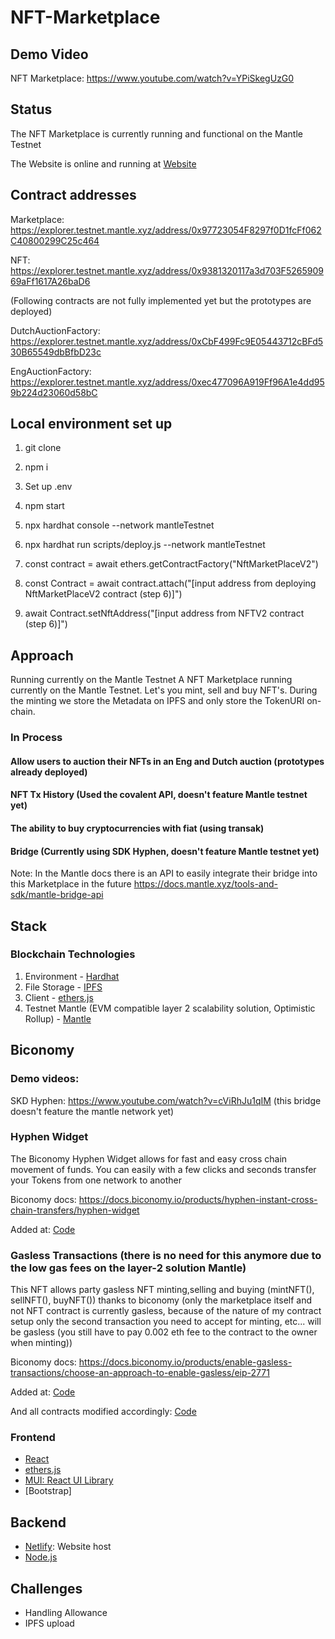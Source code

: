 # NFT-Marketplace

## Demo Video

NFT Marketplace: https://www.youtube.com/watch?v=YPiSkegUzG0

## Status

The NFT Marketplace is currently running and functional on the Mantle Testnet

The Website is online and running at [Website](https://shimmering-rabanadas-b0de69.netlify.app/)

## Contract addresses

Marketplace: https://explorer.testnet.mantle.xyz/address/0x97723054F8297f0D1fcFf062C40800299C25c464

NFT: https://explorer.testnet.mantle.xyz/address/0x9381320117a3d703F526590969aFf1617A26baD6

(Following contracts are not fully implemented yet but the prototypes are deployed)

DutchAuctionFactory: https://explorer.testnet.mantle.xyz/address/0xCbF499Fc9E05443712cBFd530B65549dbBfbD23c

EngAuctionFactory: https://explorer.testnet.mantle.xyz/address/0xec477096A919Ff96A1e4dd959b224d23060d58bC

## Local environment set up

1. git clone

2. npm i

3. Set up .env

4. npm start

5. npx hardhat console --network mantleTestnet

6. npx hardhat run scripts/deploy.js --network mantleTestnet

7. const contract = await ethers.getContractFactory("NftMarketPlaceV2")

8. const Contract = await contract.attach("[input address from deploying NftMarketPlaceV2 contract (step 6)]")

9. await Contract.setNftAddress("[input address from NFTV2 contract (step 6)]")

## Approach

Running currently on the Mantle Testnet
A NFT Marketplace running currently on the Mantle Testnet. Let's you mint, sell and buy NFT's. During the minting we store the Metadata on IPFS and only store the TokenURI on-chain.

### In Process

#### Allow users to auction their NFTs in an Eng and Dutch auction (prototypes already deployed)

#### NFT Tx History (Used the covalent API, doesn't feature Mantle testnet yet)

#### The ability to buy cryptocurrencies with fiat (using transak)

#### Bridge (Currently using SDK Hyphen, doesn't feature Mantle testnet yet)

Note: In the Mantle docs there is an API to easily integrate their bridge into this Marketplace in the future https://docs.mantle.xyz/tools-and-sdk/mantle-bridge-api

## Stack

### Blockchain Technologies

1. Environment - [Hardhat](https://hardhat.org/)
2. File Storage - [IPFS](https://github.com/ipfs/js-ipfs/tree/master/packages/ipfs-http-client#install)
3. Client - [ethers.js](https://docs.ethers.io/v5/)
4. Testnet Mantle (EVM compatible layer 2 scalability solution, Optimistic Rollup) - [Mantle](https://www.mantle.xyz/developers)

## Biconomy

### Demo videos:

SKD Hyphen: https://www.youtube.com/watch?v=cViRhJu1qIM (this bridge doesn't feature the mantle network yet)

### Hyphen Widget

The Biconomy Hyphen Widget allows for fast and easy cross chain movement of funds. You can easily with a few clicks and seconds transfer your
Tokens from one network to another

Biconomy docs: https://docs.biconomy.io/products/hyphen-instant-cross-chain-transfers/hyphen-widget

Added at: [Code]()

### Gasless Transactions (there is no need for this anymore due to the low gas fees on the layer-2 solution Mantle)

This NFT allows party gasless NFT minting,selling and buying (mintNFT(), sellNFT(), buyNFT()) thanks to biconomy (only the marketplace itself and not NFT contract is currently gasless, because of the nature of my contract setup only the second transaction you need to accept for minting, etc... will be gasless (you still have to pay 0.002 eth fee to the contract to the owner when minting))

Biconomy docs: https://docs.biconomy.io/products/enable-gasless-transactions/choose-an-approach-to-enable-gasless/eip-2771

Added at: [Code]()

And all contracts modified accordingly: [Code]()

### Frontend

- [React](https://reactjs.org/)
- [ethers.js](https://docs.ethers.io/v5/)
- [MUI: React UI Library](https://mui.com/)
- [Bootstrap]

## Backend

- [Netlify](https://www.netlify.com/): Website host
- [Node.js](https://nodejs.org/en/)

## Challenges

- Handling Allowance
- IPFS upload
